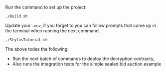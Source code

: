 Run the command to set up the project:

```
./Build.sh
```

Update your `.env`, if you forget to you can follow prompts that come up in the terminal when running the next command.

```
./StylusTutorial.sh
```

The above todes the following:
- Run the next batch of commands to deploy the decryption contracts, 
- Also runs the integration tests for the simple sealed bid auction example
